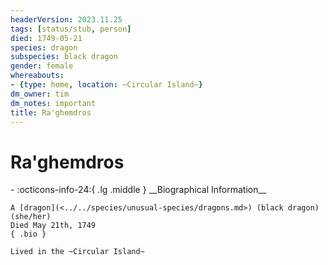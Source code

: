 ```yaml
---
headerVersion: 2023.11.25
tags: [status/stub, person]
died: 1749-05-21
species: dragon
subspecies: black dragon
gender: female
whereabouts:
- {type: home, location: ~Circular Island~}
dm_owner: tim
dm_notes: important
title: Ra'ghemdros
---
```

# Ra'ghemdros
<div class="grid cards ext-narrow-margin ext-one-column" markdown>
- :octicons-info-24:{ .lg .middle } __Biographical Information__

    A [dragon](<../../species/unusual-species/dragons.md>) (black dragon) (she/her)  
    Died May 21th, 1749  
    { .bio }

    Lived in the ~Circular Island~
</div>


